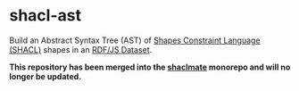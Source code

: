 # shacl-ast

Build an Abstract Syntax Tree (AST) of [Shapes Constraint Language (SHACL)](https://www.w3.org/TR/shacl/) shapes in an [RDF/JS Dataset](https://rdf.js.org/dataset-spec/).

**This repository has been merged into the [shaclmate](https://github.com/minorg/shaclmate) monorepo and will no longer be updated.**
